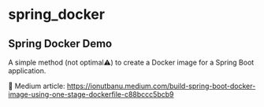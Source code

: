 # spring_docker
## Spring Docker Demo

A simple method (not optimal⚠️) to create a Docker image for a Spring Boot application.

📓 Medium article: https://ionutbanu.medium.com/build-spring-boot-docker-image-using-one-stage-dockerfile-c88bccc5bcb9
